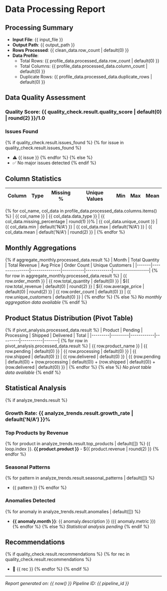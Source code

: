 # Data Processing Report

## Processing Summary

- **Input File**: {{ input_file }}
- **Output Path**: {{ output_path }}
- **Rows Processed**: {{ clean_data.row_count | default(0) }}
- **Data Profile**: 
  - Total Rows: {{ profile_data.processed_data.row_count | default(0) }}
  - Total Columns: {{ profile_data.processed_data.column_count | default(0) }}
  - Duplicate Rows: {{ profile_data.processed_data.duplicate_rows | default(0) }}

## Data Quality Assessment

### Quality Score: {{ quality_check.result.quality_score | default(0) | round(2) }}/1.0

### Issues Found
{% if quality_check.result.issues_found %}
{% for issue in quality_check.result.issues_found %}
- ⚠️ {{ issue }}
{% endfor %}
{% else %}
- ✅ No major issues detected
{% endif %}

## Column Statistics

| Column | Type | Missing % | Unique Values | Min | Max | Mean |
|--------|------|-----------|---------------|-----|-----|------|
{% for col_name, col_data in profile_data.processed_data.columns.items() %}
| {{ col_name }} | {{ col_data.data_type }} | {{ col_data.missing_percentage | round(1) }}% | {{ col_data.unique_count }} | {{ col_data.min | default('N/A') }} | {{ col_data.max | default('N/A') }} | {{ col_data.mean | default('N/A') | round(2) }} |
{% endfor %}

## Monthly Aggregations

{% if aggregate_monthly.processed_data.result %}
| Month | Total Quantity | Total Revenue | Avg Price | Order Count | Unique Customers |
|-------|----------------|---------------|-----------|-------------|------------------|
{% for row in aggregate_monthly.processed_data.result %}
| {{ row.order_month }} | {{ row.total_quantity | default(0) }} | ${{ row.total_revenue | default(0) | round(2) }} | ${{ row.average_price | default(0) | round(2) }} | {{ row.order_count | default(0) }} | {{ row.unique_customers | default(0) }} |
{% endfor %}
{% else %}
*No monthly aggregation data available*
{% endif %}

## Product Status Distribution (Pivot Table)

{% if pivot_analysis.processed_data.result %}
| Product | Pending | Processing | Shipped | Delivered | Total |
|---------|---------|------------|---------|-----------|-------|
{% for row in pivot_analysis.processed_data.result %}
| {{ row.product_name }} | {{ row.pending | default(0) }} | {{ row.processing | default(0) }} | {{ row.shipped | default(0) }} | {{ row.delivered | default(0) }} | {{ (row.pending | default(0)) + (row.processing | default(0)) + (row.shipped | default(0)) + (row.delivered | default(0)) }} |
{% endfor %}
{% else %}
*No pivot table data available*
{% endif %}

## Statistical Analysis

{% if analyze_trends.result %}
### Growth Rate: {{ analyze_trends.result.growth_rate | default('N/A') }}%

### Top Products by Revenue
{% for product in analyze_trends.result.top_products | default([]) %}
{{ loop.index }}. **{{ product.product }}** - ${{ product.revenue | round(2) }}
{% endfor %}

### Seasonal Patterns
{% for pattern in analyze_trends.result.seasonal_patterns | default([]) %}
- {{ pattern }}
{% endfor %}

### Anomalies Detected
{% for anomaly in analyze_trends.result.anomalies | default([]) %}
- **{{ anomaly.month }}**: {{ anomaly.description }} ({{ anomaly.metric }})
{% endfor %}
{% else %}
*Statistical analysis pending*
{% endif %}

## Recommendations

{% if quality_check.result.recommendations %}
{% for rec in quality_check.result.recommendations %}
- 📌 {{ rec }}
{% endfor %}
{% endif %}

---

*Report generated on: {{ now() }}*
*Pipeline ID: {{ pipeline_id }}*
